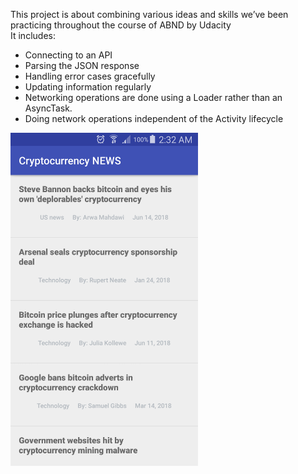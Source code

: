 This project is about combining various ideas and skills we’ve been practicing throughout the course of ABND by Udacity \
 It includes:
* Connecting to an API
* Parsing the JSON response
* Handling error cases gracefully
* Updating information regularly
* Networking operations are done using a Loader rather than an AsyncTask.
* Doing network operations independent of the Activity lifecycle
<img src="screenshot/cryptoapp.png" width="300">